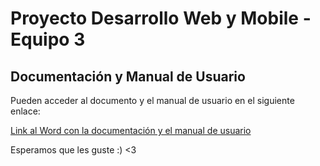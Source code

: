 # Proyecto Desarrollo Web y Mobile - Equipo 3

## Documentación y Manual de Usuario

Pueden acceder al documento y el manual de usuario en el siguiente enlace:

[Link al Word con la documentación y el manual de usuario](https://correoucuedu-my.sharepoint.com/:w:/g/personal/marti_caballero_correo_ucu_edu_uy/EV89P6DxUAlIgVInWXDpVYMB9FNAZ6KGiOv4EuaMZUTsRg?e=4LwnbQ)



Esperamos que les guste :) <3
